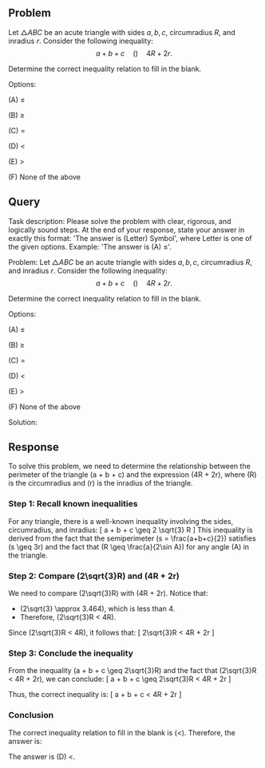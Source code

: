 ## Problem

Let $\triangle ABC$ be an acute triangle with sides $a, b, c$, circumradius $R$, and inradius $r$. Consider the following inequality:
$$
a + b + c \quad () \quad 4R + 2r.
$$

Determine the correct inequality relation to fill in the blank.

Options:

(A) $\leq$ 

(B) $\geq$

(C) $=$ 

(D) $<$

(E) $>$

(F) None of the above

## Query

Task description: Please solve the problem with clear, rigorous, and logically sound steps. At the end of your response, state your answer in exactly this format: 'The answer is (Letter) Symbol', where Letter is one of the given options. Example: 'The answer is (A) $\leq$'.

Problem: Let $\triangle ABC$ be an acute triangle with sides $a, b, c$, circumradius $R$, and inradius $r$. Consider the following inequality:
$$
a + b + c \quad () \quad 4R + 2r.
$$

Determine the correct inequality relation to fill in the blank.

Options:

(A) $\leq$ 

(B) $\geq$

(C) $=$ 

(D) $<$

(E) $>$

(F) None of the above

Solution:

## Response

To solve this problem, we need to determine the relationship between the perimeter of the triangle \(a + b + c\) and the expression \(4R + 2r\), where \(R\) is the circumradius and \(r\) is the inradius of the triangle.

### Step 1: Recall known inequalities

For any triangle, there is a well-known inequality involving the sides, circumradius, and inradius:
\[
a + b + c \geq 2 \sqrt{3} R
\]
This inequality is derived from the fact that the semiperimeter \(s = \frac{a+b+c}{2}\) satisfies \(s \geq 3r\) and the fact that \(R \geq \frac{a}{2\sin A}\) for any angle \(A\) in the triangle.

### Step 2: Compare \(2\sqrt{3}R\) and \(4R + 2r\)

We need to compare \(2\sqrt{3}R\) with \(4R + 2r\). Notice that:
- \(2\sqrt{3} \approx 3.464\), which is less than 4.
- Therefore, \(2\sqrt{3}R < 4R\).

Since \(2\sqrt{3}R < 4R\), it follows that:
\[
2\sqrt{3}R < 4R + 2r
\]

### Step 3: Conclude the inequality

From the inequality \(a + b + c \geq 2\sqrt{3}R\) and the fact that \(2\sqrt{3}R < 4R + 2r\), we can conclude:
\[
a + b + c \geq 2\sqrt{3}R < 4R + 2r
\]

Thus, the correct inequality is:
\[
a + b + c < 4R + 2r
\]

### Conclusion

The correct inequality relation to fill in the blank is \(<\). Therefore, the answer is:

The answer is (D) $<$.